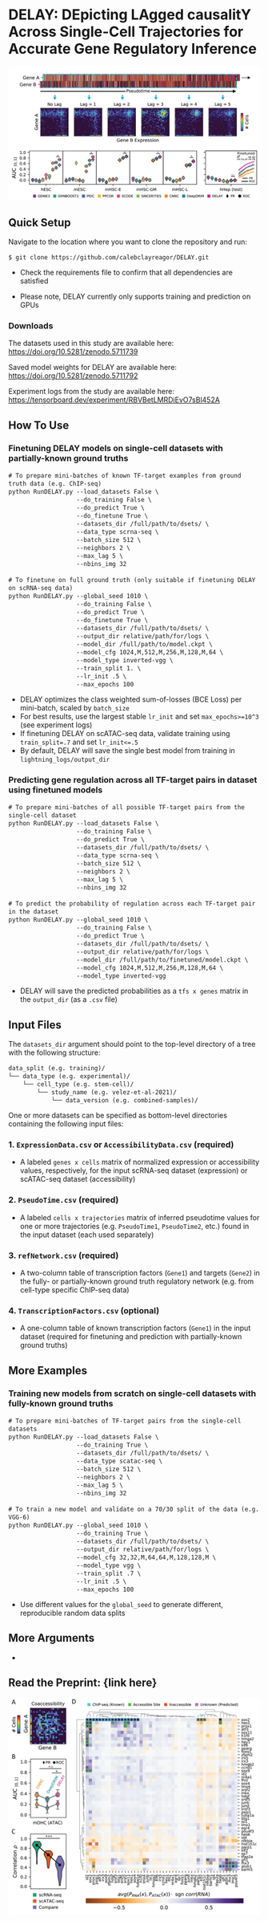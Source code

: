 # DELAY: DEpicting LAgged causalitY Across Single-Cell Trajectories for Accurate Gene Regulatory Inference

![DELAY](figures/DELAY.png)

## Quick Setup

Navigate to the location where you want to clone the repository and run:

```
$ git clone https://github.com/calebclayreagor/DELAY.git
```

- Check the requirements file to confirm that all dependencies are satisfied

- Please note, DELAY currently only supports training and prediction on GPUs

### Downloads

The datasets used in this study are available here: https://doi.org/10.5281/zenodo.5711739

Saved model weights for DELAY are available here: https://doi.org/10.5281/zenodo.5711792

Experiment logs from the study are available here: https://tensorboard.dev/experiment/RBVBetLMRDiEvO7sBl452A

## How To Use

### Finetuning DELAY models on single-cell datasets with partially-known ground truths

```
# To prepare mini-batches of known TF-target examples from ground truth data (e.g. ChIP-seq)
python RunDELAY.py --load_datasets False \
                   --do_training False \
                   --do_predict True \
                   --do_finetune True \
                   --datasets_dir /full/path/to/dsets/ \
                   --data_type scrna-seq \
                   --batch_size 512 \
                   --neighbors 2 \
                   --max_lag 5 \
                   --nbins_img 32
                  
# To finetune on full ground truth (only suitable if finetuning DELAY on scRNA-seq data)
python RunDELAY.py --global_seed 1010 \
                   --do_training False \
                   --do_predict True \
                   --do_finetune True \
                   --datasets_dir /full/path/to/dsets/ \
                   --output_dir relative/path/for/logs \
                   --model_dir /full/path/to/model.ckpt \
                   --model_cfg 1024,M,512,M,256,M,128,M,64 \
                   --model_type inverted-vgg \
                   --train_split 1. \
                   --lr_init .5 \
                   --max_epochs 100
```

- DELAY optimizes the class weighted sum-of-losses (BCE Loss) per mini-batch, scaled by ``batch_size``
- For best results, use the largest stable ``lr_init`` and set ``max_epochs>=10^3`` (see experiment logs)
- If finetuning DELAY on scATAC-seq data, validate training using ``train_split=.7`` and set ``lr_init<=.5``
- By default, DELAY will save the single best model from training in ``lightning_logs/output_dir``

### Predicting gene regulation across all TF-target pairs in dataset using finetuned models

```
# To prepare mini-batches of all possible TF-target pairs from the single-cell dataset
python RunDELAY.py --load_datasets False \
                   --do_training False \
                   --do_predict True \
                   --datasets_dir /full/path/to/dsets/ \
                   --data_type scrna-seq \
                   --batch_size 512 \
                   --neighbors 2 \
                   --max_lag 5 \
                   --nbins_img 32

# To predict the probability of regulation across each TF-target pair in the dataset
python RunDELAY.py --global_seed 1010 \
                   --do_training False \
                   --do_predict True \
                   --datasets_dir /full/path/to/dsets/ \
                   --output_dir relative/path/for/logs \
                   --model_dir /full/path/to/finetuned/model.ckpt \
                   --model_cfg 1024,M,512,M,256,M,128,M,64 \
                   --model_type inverted-vgg
```

- DELAY will save the predicted probabilities as a ``tfs x genes`` matrix in the ``output_dir`` (as a ``.csv`` file)

## Input Files

The ``datasets_dir`` argument should point to the top-level directory of a tree with the following structure:

```
data_split (e.g. training)/
└── data_type (e.g. experimental)/
    └── cell_type (e.g. stem-cell)/
        └── study_name (e.g. velez-et-al-2021)/
            └── data_version (e.g. combined-samples)/
```

One or more datasets can be specified as bottom-level directories containing the following input files:

### 1. ``ExpressionData.csv`` or ``AccessibilityData.csv`` (required)

- A labeled ``genes x cells`` matrix of normalized expression or accessibility values, respectively, for the input scRNA-seq dataset (expression) or scATAC-seq dataset (accessibility)

### 2. ``PseudoTime.csv`` (required)

- A labeled ``cells x trajectories`` matrix of inferred pseudotime values for one or more trajectories (e.g. ``PseudoTime1``, ``PseudoTime2``, etc.) found in the input dataset (each used separately)

### 3. ``refNetwork.csv`` (required)

- A two-column table of transcription factors (``Gene1``) and targets (``Gene2``) in the fully- or partially-known ground truth regulatory network (e.g. from cell-type specific ChIP-seq data)

### 4. ``TranscriptionFactors.csv`` (optional)

- A one-column table of known transcription factors (``Gene1``) in the input dataset (required for finetuning and prediction with partially-known ground truths)

## More Examples

### Training new models from scratch on single-cell datasets with fully-known ground truths

```
# To prepare mini-batches of TF-target pairs from the single-cell datasets
python RunDELAY.py --load_datasets False \
                   --do_training True \
                   --datasets_dir /full/path/to/dsets/ \
                   --data_type scatac-seq \
                   --batch_size 512 \
                   --neighbors 2 \
                   --max_lag 5 \
                   --nbins_img 32
                   
# To train a new model and validate on a 70/30 split of the data (e.g. VGG-6)  
python RunDELAY.py --global_seed 1010 \
                   --do_training True \
                   --datasets_dir /full/path/to/dsets/ \
                   --output_dir relative/path/for/logs \
                   --model_cfg 32,32,M,64,64,M,128,128,M \
                   --model_type vgg \
                   --train_split .7 \
                   --lr_init .5 \
                   --max_epochs 100
```

- Use different values for the ``global_seed`` to generate different, reproducible random data splits

## More Arguments

- 

## Read the Preprint: {link here}

![haircell-GRN](figures/haircell-GRN.png)
